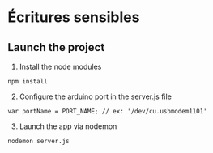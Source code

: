 # Écritures sensibles

## Launch the project

1. Install the node modules
```
npm install
```

2. Configure the arduino port in the server.js file
```
var portName = PORT_NAME; // ex: '/dev/cu.usbmodem1101'
```

3. Launch the app via nodemon
```
nodemon server.js
```